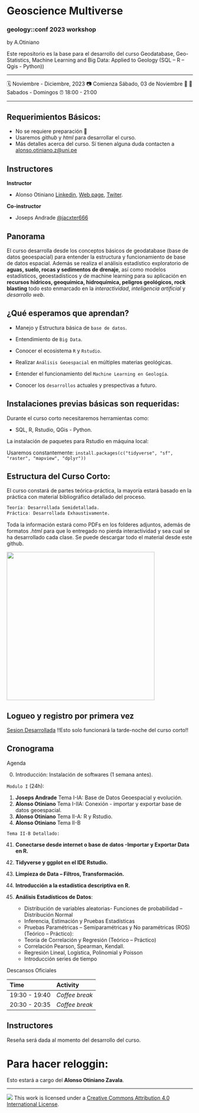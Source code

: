 Geoscience Multiverse
================

### geology::conf 2023 workshop

by A.Otiniano

Este repositorio es la base para el desarrollo del curso Geodatabase, Geo-Statistics, Machine Learning and Big Data: Applied to Geology (SQL – R – Qgis - Python))

-----

:spiral_calendar: Noviembre - Diciembre, 2023 
:camera: Comienza Sábado, 03 de Noviembre :jack_o_lantern:
:green_book: Sabados - Domingos
:alarm_clock:    18:00 - 21:00  

-----

## Requerimientos Básicos:

* No se requiere preparación :clap:
* Usaremos *github* y *html* para desarrollar el curso.
* Más detalles acerca del curso. Sí tienen alguna duda contacten a <alonso.otiniano.z@uni.pe>


## Instructores

**Instructor**

* Alonso Otiniano [Linkedin](https://www.linkedin.com/in/aotinianoz/),  [Web page](https://webaoz2.netlify.app), [Twiter](https://twitter.com/OtinianoAlonso).

**Co-instructor**

* Joseps Andrade [@jacxter666 ](https://twitter.com/jacxter666)


## Panorama

El curso desarrolla desde los conceptos básicos de geodatabase (base de datos geoespacial) para entender la estructura y funcionamiento de base de datos espacial. Además se realiza el análisis estadístico exploratorio de **aguas, suelo, rocas y sedimentos de drenaje**, así como modelos estadísticos, geoestadísticos y de machine learning para su aplicación en **recursos hídricos, geoquímica, hidroquímica, peligros geológicos, rock blasting** todo esto enmarcado en la *interactividad*, *inteligencia artificial* y *desarrollo web*.

## ¿Qué esperamos que aprendan?

* Manejo y Estructura básica de `base de datos`.

* Entendimiento de `Big Data`.

* Conocer el ecosistema `R` y `Rstudio`.

* Realizar `Análisis Geoespacial` en múltiples materias geológicas.

* Entender el funcionamiento del `Machine Learning en Geología`.

* Conocer los `desarrollos` actuales y prespectivas a futuro.

## Instalaciones previas básicas son requeridas:

Durante el curso corto necesitaremos herramientas como:

* SQL, R, Rstudio, QGis - Python.

La instalación de paquetes para Rstudio en máquina local:

Usaremos constantemente: `install.packages(c("tidyverse", "sf", "raster", "mapview", "dplyr"))`


## Estructura del Curso Corto:

El curso constará de partes teórica-práctica, la mayoría estará basado en la práctica con material bibliográfico detallado del proceso.

```r
Teoría: Desarrollada Semidetallada.
Práctica: Desarrollada Exhaustivamente.
```
Toda la información estará como PDFs en los folderes adjuntos, además de formatos *.html* para que lo entregado no pierda interactividad y sea cual se ha desarrollado cada clase. Se puede descargar todo el material desde este github.

<img src="https://aozweb.com/MaterialCurso/image_teaching.png" width="400px" />

## Logueo y registro por primera vez

[Sesion Desarrollada](https://github.com/AotinianoZ/Geoscience_Multiverse) !!Esto solo funcionará la tarde-noche del curso corto!!


## Cronograma

Agenda

0. Introducción: Instalación de softwares (1 semana antes).

`Modulo I` (24h):

1. **Joseps Andrade** Tema I-IA: Base de Datos Geoespacial y evolución.
2. **Alonso Otiniano** Tema I-IIA: Conexión - importar y exportar base de datos geoespacial.
3. **Alonso Otiniano** Tema II-A: R y Rstudio.
4. **Alonso Otiniano** Tema II-B

`Tema II-B Detallado:`

41. **Conectarse desde internet o base de datos -Importar y Exportar Data en R.**
42. **Tidyverse y ggplot en el IDE Rstudio.**
43. **Limpieza de Data – Filtros,  Transformación.**
44. **Introducción a la estadística descriptiva en R.**
45. **Análisis Estadísticos de Datos**:
    
    * Distribución de variables aleatorias- Funciones de probabilidad – Distribución Normal
    * Inferencia, Estimación y Pruebas Estadísticas
    * Pruebas Paramétricas – Semiparamétricas y No paramétricas (ROS) (Teórico – Práctico):
    * Teoría de Correlación y Regresión (Teórico – Práctico)
    * Correlación Pearson, Spearman, Kendall.
    * Regresión Lineal, Logística, Polinomial y Poisson
    * Introducción series de tiempo


Descansos Oficiales

| Time          | Activity         |
| :------------ | :--------------- |
| 19:30 - 19:40 | *Coffee break*   |
| 20:30 - 20:35 | *Coffee break*    |


## Instructores

Reseña será dada al momento del desarrollo del curso. 


# Para hacer reloggin:

Esto estará a cargo del **Alonso Otiniano Zavala**.

-----

![](https://i.creativecommons.org/l/by/4.0/88x31.png) This work is
licensed under a [Creative Commons Attribution 4.0 International
License](https://creativecommons.org/licenses/by/4.0/).
